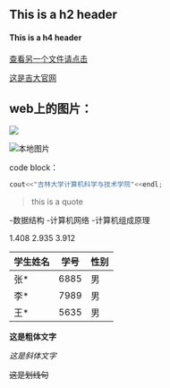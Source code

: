 ## This is a h2 header

#### This is a h4 header

[查看另一个文件请点击](https://github.com/xia-yulong/PETask/blob/main/README.md)

[这是吉大官网](https://www.jlu.edu.cn/)

## web上的图片：

![](https://img2.baidu.com/it/u=3024878745,545382191&fm=26&fmt=auto&gp=0.jpg)

![本地图片]()

code block：

```C++
cout<<"吉林大学计算机科学与技术学院"<<endl;
```

> this is a quote
 

-数据结构
-计算机网络
-计算机组成原理


1.408
2.935
3.912

| 学生姓名 | 学号 | 性别 |
| -------- | ---- | ---- |
| 张*     | 6885 | 男   |
| 李*     | 7989 | 男   |
| 王*     | 5635 | 男   |


**这是粗体文字**

*这是斜体文字*

~~这是划线句~~

